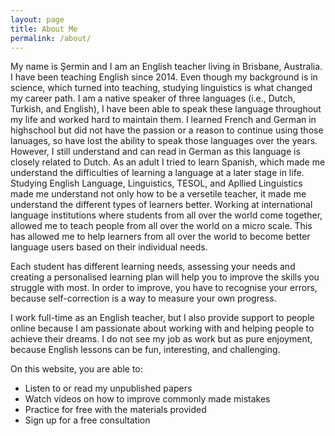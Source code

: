 ```yaml
---
layout: page
title: About Me
permalink: /about/
---
```


My name is Şermin and I am an English teacher living in Brisbane, Australia. I have been teaching English since 2014. Even though my background is in science, which turned into teaching, studying linguistics is what changed my career path. I am a native speaker of three languages (i.e., Dutch, Turkish, and English), I have been able to speak these language throughout my life and worked hard to maintain them. I learned French and German in highschool but did not have the passion or a reason to continue using those lanuages, so have lost the ability to speak those languages over the years. However, I still understand and can read in German as this language is closely related to Dutch. As an adult I tried to learn Spanish, which made me understand the difficulties of learning a language at a later stage in life. Studying English Language, Linguistics, TESOL, and Apllied Linguistics made me understand not only how to be a versetile teacher, it made me understand the different types of learners better. Working at international language institutions where students from all over the world come together, allowed me to teach people from all over the world on a micro scale. This has allowed me to help learners from all over the world to become better language users based on their individual needs.

Each student has different learning needs, assessing your needs and creating a personalised learning plan will help you to improve the skills you struggle with most. In order to improve, you have to recognise your errors, because self-correction is a way to measure your own progress.

I work full-time as an English teacher, but I also provide support to people online because I am passionate about working with and helping people to achieve their dreams.  I do not see my job as work but as pure enjoyment, because English lessons can be fun, interesting, and challenging.



On this website, you are able to:

- Listen to or read my unpublished papers
- Watch videos on how to improve commonly made mistakes
- Practice for free with the materials provided
- Sign up for a free consultation






